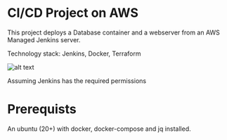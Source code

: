 # CI/CD Project on AWS

This project deploys a Database container and a webserver from an AWS Managed Jenkins server. 

Technology stack: Jenkins, Docker, Terraform

![alt text]('app_infrastructure.png)

Assuming Jenkins has the required permissions

# Prerequists

An ubuntu (20+) with docker, docker-compose and jq installed. 

